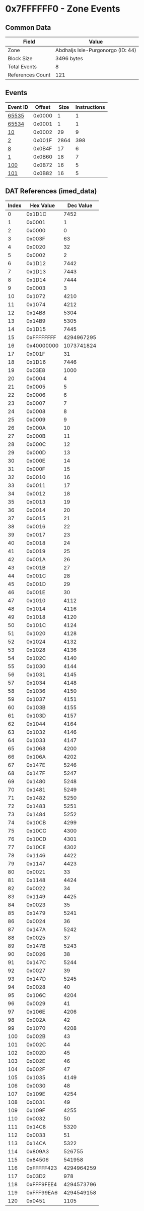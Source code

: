 # 0x7FFFFFF0 - Zone Events

## Common Data

| Field            | Value                             |
|------------------|-----------------------------------|
| Zone             | Abdhaljs Isle-Purgonorgo (ID: 44) |
| Block Size       | 3496 bytes                        |
| Total Events     | 8                                 |
| References Count | 121                               |

## Events

| Event ID            | Offset   |   Size |   Instructions |
|---------------------|----------|--------|----------------|
| [65535](./65535.md) | 0x0000   |      1 |              1 |
| [65534](./65534.md) | 0x0001   |      1 |              1 |
| [10](./10.md)       | 0x0002   |     29 |              9 |
| [2](./2.md)         | 0x001F   |   2864 |            398 |
| [8](./8.md)         | 0x0B4F   |     17 |              6 |
| [1](./1.md)         | 0x0B60   |     18 |              7 |
| [100](./100.md)     | 0x0B72   |     16 |              5 |
| [101](./101.md)     | 0x0B82   |     16 |              5 |

## DAT References (imed_data)

|   Index | Hex Value   |   Dec Value |
|---------|-------------|-------------|
|       0 | 0x1D1C      |        7452 |
|       1 | 0x0001      |           1 |
|       2 | 0x0000      |           0 |
|       3 | 0x003F      |          63 |
|       4 | 0x0020      |          32 |
|       5 | 0x0002      |           2 |
|       6 | 0x1D12      |        7442 |
|       7 | 0x1D13      |        7443 |
|       8 | 0x1D14      |        7444 |
|       9 | 0x0003      |           3 |
|      10 | 0x1072      |        4210 |
|      11 | 0x1074      |        4212 |
|      12 | 0x14B8      |        5304 |
|      13 | 0x14B9      |        5305 |
|      14 | 0x1D15      |        7445 |
|      15 | 0xFFFFFFFF  |  4294967295 |
|      16 | 0x40000000  |  1073741824 |
|      17 | 0x001F      |          31 |
|      18 | 0x1D16      |        7446 |
|      19 | 0x03E8      |        1000 |
|      20 | 0x0004      |           4 |
|      21 | 0x0005      |           5 |
|      22 | 0x0006      |           6 |
|      23 | 0x0007      |           7 |
|      24 | 0x0008      |           8 |
|      25 | 0x0009      |           9 |
|      26 | 0x000A      |          10 |
|      27 | 0x000B      |          11 |
|      28 | 0x000C      |          12 |
|      29 | 0x000D      |          13 |
|      30 | 0x000E      |          14 |
|      31 | 0x000F      |          15 |
|      32 | 0x0010      |          16 |
|      33 | 0x0011      |          17 |
|      34 | 0x0012      |          18 |
|      35 | 0x0013      |          19 |
|      36 | 0x0014      |          20 |
|      37 | 0x0015      |          21 |
|      38 | 0x0016      |          22 |
|      39 | 0x0017      |          23 |
|      40 | 0x0018      |          24 |
|      41 | 0x0019      |          25 |
|      42 | 0x001A      |          26 |
|      43 | 0x001B      |          27 |
|      44 | 0x001C      |          28 |
|      45 | 0x001D      |          29 |
|      46 | 0x001E      |          30 |
|      47 | 0x1010      |        4112 |
|      48 | 0x1014      |        4116 |
|      49 | 0x1018      |        4120 |
|      50 | 0x101C      |        4124 |
|      51 | 0x1020      |        4128 |
|      52 | 0x1024      |        4132 |
|      53 | 0x1028      |        4136 |
|      54 | 0x102C      |        4140 |
|      55 | 0x1030      |        4144 |
|      56 | 0x1031      |        4145 |
|      57 | 0x1034      |        4148 |
|      58 | 0x1036      |        4150 |
|      59 | 0x1037      |        4151 |
|      60 | 0x103B      |        4155 |
|      61 | 0x103D      |        4157 |
|      62 | 0x1044      |        4164 |
|      63 | 0x1032      |        4146 |
|      64 | 0x1033      |        4147 |
|      65 | 0x1068      |        4200 |
|      66 | 0x106A      |        4202 |
|      67 | 0x147E      |        5246 |
|      68 | 0x147F      |        5247 |
|      69 | 0x1480      |        5248 |
|      70 | 0x1481      |        5249 |
|      71 | 0x1482      |        5250 |
|      72 | 0x1483      |        5251 |
|      73 | 0x1484      |        5252 |
|      74 | 0x10CB      |        4299 |
|      75 | 0x10CC      |        4300 |
|      76 | 0x10CD      |        4301 |
|      77 | 0x10CE      |        4302 |
|      78 | 0x1146      |        4422 |
|      79 | 0x1147      |        4423 |
|      80 | 0x0021      |          33 |
|      81 | 0x1148      |        4424 |
|      82 | 0x0022      |          34 |
|      83 | 0x1149      |        4425 |
|      84 | 0x0023      |          35 |
|      85 | 0x1479      |        5241 |
|      86 | 0x0024      |          36 |
|      87 | 0x147A      |        5242 |
|      88 | 0x0025      |          37 |
|      89 | 0x147B      |        5243 |
|      90 | 0x0026      |          38 |
|      91 | 0x147C      |        5244 |
|      92 | 0x0027      |          39 |
|      93 | 0x147D      |        5245 |
|      94 | 0x0028      |          40 |
|      95 | 0x106C      |        4204 |
|      96 | 0x0029      |          41 |
|      97 | 0x106E      |        4206 |
|      98 | 0x002A      |          42 |
|      99 | 0x1070      |        4208 |
|     100 | 0x002B      |          43 |
|     101 | 0x002C      |          44 |
|     102 | 0x002D      |          45 |
|     103 | 0x002E      |          46 |
|     104 | 0x002F      |          47 |
|     105 | 0x1035      |        4149 |
|     106 | 0x0030      |          48 |
|     107 | 0x109E      |        4254 |
|     108 | 0x0031      |          49 |
|     109 | 0x109F      |        4255 |
|     110 | 0x0032      |          50 |
|     111 | 0x14C8      |        5320 |
|     112 | 0x0033      |          51 |
|     113 | 0x14CA      |        5322 |
|     114 | 0x809A3     |      526755 |
|     115 | 0x84506     |      541958 |
|     116 | 0xFFFFF423  |  4294964259 |
|     117 | 0x03D2      |         978 |
|     118 | 0xFFF9FEE4  |  4294573796 |
|     119 | 0xFFF99EA6  |  4294549158 |
|     120 | 0x0451      |        1105 |

